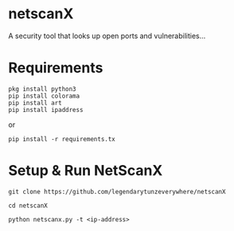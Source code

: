 # netscanX
A security tool that looks up open ports and vulnerabilities...

# Requirements
```
pkg install python3
pip install colorama
pip install art
pip install ipaddress
```
or 

```
pip install -r requirements.tx
```

# Setup & Run NetScanX
```
git clone https://github.com/legendarytunzeverywhere/netscanX
```
```
cd netscanX
```
```
python netscanx.py -t <ip-address>
```
